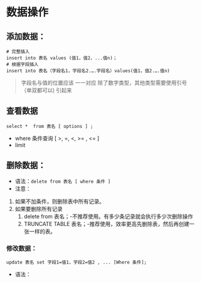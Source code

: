 # 数据操作


## 添加数据：

```mysql
# 完整插入
insert into 表名 values (值1，值2，...值n)；
# 根据字段插入
insert into 表名（字段名1，字段名2.….字段名）values(值1，值2.….值n)
```

> 字段名与值的位置应该 一一对应
>  除了数字类型，其他类型需要使用引号（单双都可以)  引起来

## 查看数据

```mysql
select *  from 表名 [ options ] ;
```

+ where  条件查询 [ >, =, <, >= , <= ]
+ limit 





## 删除数据：

- 语法：`delete from 表名 [ where 条件 ]`
- 注意：

1. 如果不加条件，则删除表中所有记录。
2. 如果要删除所有记录
   1. delete from 表名；-不推荐使用。有多少条记录就会执行多少次删除操作
   2. TRUNCATE TABLE 表名；-推荐使用，效率更高先删除表，然后再创建一张一样的表。

### 修改数据：

```mysql
update 表名 set 字段1=值1，字段2=值2 , ... [Where 条件];
```



- 语法：